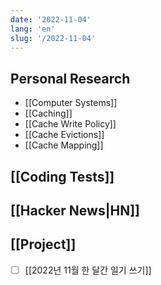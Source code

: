 ```yaml
---
date: '2022-11-04'
lang: 'en'
slug: '/2022-11-04'
---
```


## Personal Research

- [[Computer Systems]]
- [[Caching]]
- [[Cache Write Policy]]
- [[Cache Evictions]]
- [[Cache Mapping]]

## [[Coding Tests]]

## [[Hacker News|HN]]

## [[Project]]

- [ ] [[2022년 11월 한 달간 일기 쓰기]]
